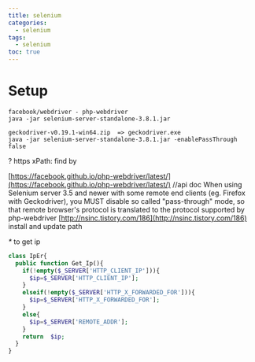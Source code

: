 ```yaml
---
title: selenium
categories:
  - selenium
tags:
  - selenium
toc: true
---
```


# Setup

```text
facebook/webdriver - php-webdriver
java -jar selenium-server-standalone-3.8.1.jar

geckodriver-v0.19.1-win64.zip  => geckodriver.exe
java -jar selenium-server-standalone-3.8.1.jar -enablePassThrough false
```

? https xPath: find by

[https://facebook.github.io/php-webdriver/latest/](https://facebook.github.io/php-webdriver/latest/) //api doc When using Selenium server 3.5 and newer with some remote end clients \(eg. Firefox with Geckodriver\), you MUST disable so called "pass-through" mode, so that remote browser's protocol is translated to the protocol supported by php-webdriver [http://nsinc.tistory.com/186](http://nsinc.tistory.com/186) install and update path

_\*_ to get ip

```php
class IpEr{
  public function Get_Ip(){
    if(!empty($_SERVER['HTTP_CLIENT_IP'])){
      $ip=$_SERVER['HTTP_CLIENT_IP'];
    }
    elseif(!empty($_SERVER['HTTP_X_FORWARDED_FOR'])){
      $ip=$_SERVER['HTTP_X_FORWARDED_FOR'];
    }
    else{
      $ip=$_SERVER['REMOTE_ADDR'];
    }
    return  $ip;
  }
}
```

